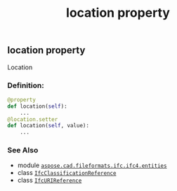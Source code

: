 ﻿---
title: location property
second_title: Aspose.CAD for Python via .NET API References
description: 
type: docs
weight: 60
url: /aspose.cad.fileformats.ifc.ifc4.entities/ifcclassificationreference/location/
is_root: false
---

## location property


Location
### Definition:
```python
@property
def location(self):
    ...
@location.setter
def location(self, value):
    ...
```

### See Also
* module [`aspose.cad.fileformats.ifc.ifc4.entities`](../../)
* class [`IfcClassificationReference`](/cad/python-net/aspose.cad.fileformats.ifc.ifc4.entities/ifcclassificationreference)
* class [`IfcURIReference`](/cad/python-net/aspose.cad.fileformats.ifc.ifc4.types/ifcurireference)
